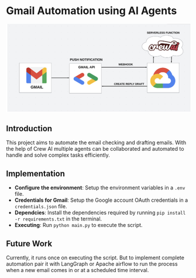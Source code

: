 # Gmail Automation using AI Agents

![Project Logo](images/Logo.png)

## Introduction
This project aims to automate the email checking and drafting emails. 
With the help of Crew AI multiple agents can be collaborated and automated to handle and solve complex tasks efficiently.

## Implementation
- **Configure the environment**: Setup the environment variables in a `.env` file.
- **Credentials for Gmail**: Setup the Google account OAuth credentials in a `credentials.json` file.
- **Dependcies**: Install the dependencies required by running `pip install -r requirements.txt` in the terminal.
- **Executing**: Run `python main.py` to execute the script.

## Future Work
Currently, it runs once on executing the script. But to implement complete automation pair it with LangGraph or Apache airflow to run the process when a new email comes in or at a scheduled time interval.
